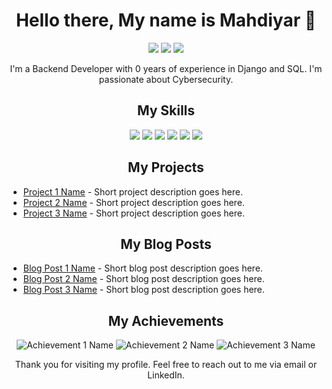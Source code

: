 <h1 align="center">Hello there, My name is Mahdiyar 👋</h1>

<p align="center">
  <a href="https://www.linkedin.com/in/[your-linkedin-url]/"><img src="https://img.shields.io/badge/-LinkedIn-blue?style=flat-square&logo=Linkedin&logoColor=white&link=[your-linkedin-url]"></a>
  <a href="https://github.com/m-kafaiekhou"><img src="https://img.shields.io/badge/-GitHub-black?style=flat-square&logo=github&link=https://github.com/m-kafaiekhou"></a>
  <a href="mailto:m.kafaiekhou@gmail.com"><img src="https://img.shields.io/badge/-Email-c14438?style=flat-square&logo=Gmail&logoColor=white&link=mailto:m.kafaiekhou@gmail.com"></a>
</p>

<p align="center">I'm a Backend Developer with 0 years of experience in Django and SQL. I'm passionate about Cybersecurity.</p>

<h2 align="center">My Skills</h2>

<p align="center">
  <img src="https://img.shields.io/badge/-Python-3776AB?style=flat-square&logo=python&logoColor=white">
  <img src="https://img.shields.io/badge/-Django-092E20?style=flat-square&logo=django&logoColor=white">
  <img src="https://img.shields.io/badge/-HTML5-E34F26?style=flat-square&logo=html5&logoColor=white">
  <img src="https://img.shields.io/badge/-Docker-2496ED?style=flat-square&logo=docker&logoColor=white">
  <img src="https://img.shields.io/badge/-PostgreSQL-336791?style=flat-square&logo=postgresql&logoColor=white">
  <img src="https://img.shields.io/badge/-Git-F05032?style=flat-square&logo=git&logoColor=white">
</p>

<h2 align="center">My Projects</h2>

<ul>
  <li><a href="[link-to-project-1]">Project 1 Name</a> - Short project description goes here.</li>
  <li><a href="[link-to-project-2]">Project 2 Name</a> - Short project description goes here.</li>
  <li><a href="[link-to-project-3]">Project 3 Name</a> - Short project description goes here.</li>
</ul>

<h2 align="center">My Blog Posts</h2>

<ul>
  <li><a href="[link-to-blog-post-1]">Blog Post 1 Name</a> - Short blog post description goes here.</li>
  <li><a href="[link-to-blog-post-2]">Blog Post 2 Name</a> - Short blog post description goes here.</li>
  <li><a href="[link-to-blog-post-3]">Blog Post 3 Name</a> - Short blog post description goes here.</li>
</ul>

<h2 align="center">My Achievements</h2>

<p align="center">
  <img src="[link-to-achievement-badge-1]" alt="Achievement 1 Name">
  <img src="[link-to-achievement-badge-2]" alt="Achievement 2 Name">
  <img src="[link-to-achievement-badge-3]" alt="Achievement 3 Name">
</p>

<p align="center">Thank you for visiting my profile. Feel free to reach out to me via email or LinkedIn.</p>
<!--
**m-kafaiekhou/m-kafaiekhou** is a ✨ _special_ ✨ repository because its `README.md` (this file) appears on your GitHub profile.

Here are some ideas to get you started:

- 🔭 I’m currently working on ...
- 🌱 I’m currently learning ...
- 👯 I’m looking to collaborate on ...
- 🤔 I’m looking for help with ...
- 💬 Ask me about ...
- 📫 How to reach me: ...
- 😄 Pronouns: ...
- ⚡ Fun fact: ...
-->
